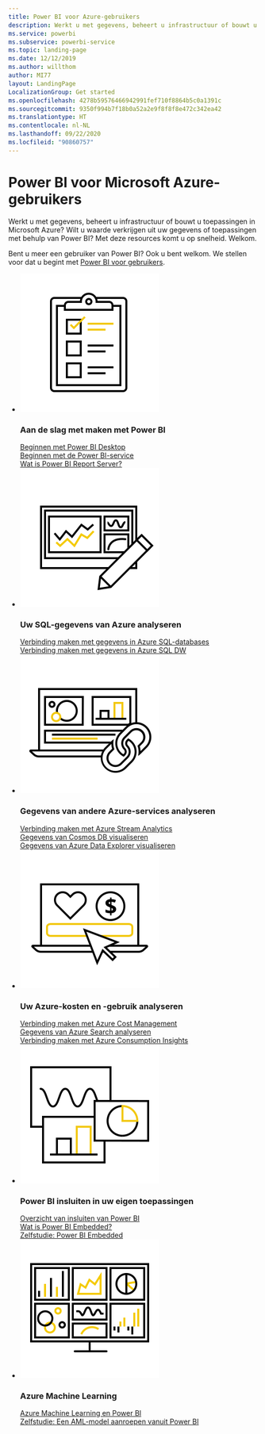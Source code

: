 ```yaml
---
title: Power BI voor Azure-gebruikers
description: Werkt u met gegevens, beheert u infrastructuur of bouwt u toepassingen in Microsoft Azure?
ms.service: powerbi
ms.subservice: powerbi-service
ms.topic: landing-page
ms.date: 12/12/2019
ms.author: willthom
author: MI77
layout: LandingPage
LocalizationGroup: Get started
ms.openlocfilehash: 4278b59576466942991fef710f8864b5c0a1391c
ms.sourcegitcommit: 9350f994b7f18b0a52a2e9f8f8f8e472c342ea42
ms.translationtype: HT
ms.contentlocale: nl-NL
ms.lasthandoff: 09/22/2020
ms.locfileid: "90860757"
---
```

# <a name="power-bi-for-microsoft-azure-users"></a>Power BI voor Microsoft Azure-gebruikers 

Werkt u met gegevens, beheert u infrastructuur of bouwt u toepassingen in Microsoft Azure? Wilt u waarde verkrijgen uit uw gegevens of toepassingen met behulp van Power BI? Met deze resources komt u op snelheid. Welkom.

Bent u meer een gebruiker van Power BI? Ook u bent welkom. We stellen voor dat u begint met [Power BI voor gebruikers](../consumer/index.yml).

<ul class="panelContent cardsF"> 
            <li> 
                  <div class="cardSize"> 
                        <div class="cardPadding"> 
                              <div class="card"> 
                                    <div class="cardImageOuter">
                                          <div class="cardImage">
                                                <img alt="Get started creating with Power BI" src="media/power-bi-creator-landing/power-bi-designer-get-started.svg" data-linktype="relative-path">
                                          </div>
                                    </div>
                                    <div class="cardText"> 
                                          <h3>Aan de slag met maken met Power BI</h3> 
                                          <p></p>
                                               <a href="../fundamentals/desktop-what-is-desktop.md">Beginnen met Power BI Desktop</a><br/> 
                                               <a href="../fundamentals/power-bi-overview.md">Beginnen met de Power BI-service</a><br/> 
                                               <a href="../report-server/get-started.md">Wat is Power BI Report Server?</a>
                                    </div> 
                              </div> 
                        </div> 
                  </div> 
            </li>
            <li> 
                  <div class="cardSize"> 
                        <div class="cardPadding"> 
                              <div class="card"> 
                                    <div class="cardImageOuter">
                                          <div class="cardImage">
                                                <img alt="Analyze your SQL data from Azure" src="media/power-bi-creator-landing/power-bi-designer-transform-shape-data.svg" data-linktype="relative-path">
                                          </div>
                                    </div>
                                    <div class="cardText"> 
                                          <h3>Uw SQL-gegevens van Azure analyseren</h3> 
                                          <p></p>
                                                <a href="service-azure-sql-database-with-direct-connect.md">Verbinding maken met gegevens in Azure SQL-databases</a><br/> 
                                                <a href="service-azure-sql-data-warehouse-with-direct-connect.md">Verbinding maken met gegevens in Azure SQL DW</a> 
                                    </div> 
                              </div> 
                        </div> 
                  </div> 
            </li>
            <li> 
                  <div class="cardSize"> 
                        <div class="cardPadding"> 
                              <div class="card"> 
                                    <div class="cardImageOuter">
                                          <div class="cardImage">
                                                <img alt="Analyze data from other Azure services" src="media/power-bi-creator-landing/power-bi-designer-connect-data.svg" data-linktype="relative-path">
                                          </div>
                                    </div>
                                    <div class="cardText"> 
                                          <h3>Gegevens van andere Azure-services analyseren</h3> 
                                          <p></p>
                                                <a href="/azure/stream-analytics/stream-analytics-power-bi-dashboard">Verbinding maken met Azure Stream Analytics</a><br/> 
                                                <a href="/azure/cosmos-db/powerbi-visualize">Gegevens van Cosmos DB visualiseren</a><br/> 
                                                <a href="/azure/data-explorer/visualize-power-bi">Gegevens van Azure Data Explorer visualiseren</a>
                                    </div> 
                              </div> 
                        </div> 
                  </div> 
            </li>
            <li> 
                  <div class="cardSize"> 
                        <div class="cardPadding"> 
                              <div class="card"> 
                                    <div class="cardImageOuter">
                                          <div class="cardImage">
                                                <img alt="Analyze your Azure costs and usage" src="media/power-bi-creator-landing/power-bi-designer-licensing.svg" data-linktype="relative-path">
                                          </div>
                                    </div>
                                    <div class="cardText"> 
                                          <h3>Uw Azure-kosten en -gebruik analyseren</h3> 
                                          <p></p>
                                                <a href="desktop-connect-azure-cost-management.md">Verbinding maken met Azure Cost Management</a><br/> 
                                                <a href="service-connect-to-azure-search.md">Gegevens van Azure Search analyseren</a><br/> 
                                                <a href="desktop-connect-azure-consumption-insights.md">Verbinding maken met Azure Consumption Insights</a>
                                    </div> 
                              </div> 
                        </div> 
                  </div> 
            </li>
            <li> 
                  <div class="cardSize"> 
                        <div class="cardPadding"> 
                              <div class="card"> 
                                    <div class="cardImageOuter">
                                          <div class="cardImage">
                                                <img alt="Embedding Power BI in your own applications" src="media/power-bi-creator-landing/power-bi-designer-modeling-data-relationships.svg" data-linktype="relative-path">
                                          </div>
                                    </div>
                                    <div class="cardText"> 
                                          <h3>Power BI insluiten in uw eigen toepassingen</h3> 
                                          <p></p>
                                                <a href="../developer/embedded/embedding.md">Overzicht van insluiten van Power BI</a><br/>
                                                <a href="../developer/embedded/azure-pbie-what-is-power-bi-embedded.md">Wat is Power BI Embedded?</a><br/> 
                                                <a href="../developer/embedded/embed-sample-for-customers.md">Zelfstudie: Power BI Embedded </a> 
                                    </div> 
                              </div> 
                        </div> 
                  </div> 
            </li>
            <li> 
                  <div class="cardSize"> 
                        <div class="cardPadding"> 
                              <div class="card"> 
                                    <div class="cardImageOuter">
                                          <div class="cardImage">
                                                <img alt="Azure Machine Learning" src="media/power-bi-creator-landing/power-bi-designer-create-reports-visuals-dashboards.svg" data-linktype="relative-path">
                                          </div>
                                    </div>
                                    <div class="cardText"> 
                                          <h3>Azure Machine Learning</h3> 
                                          <p></p>
                                                <a href="../transform-model/service-machine-learning-integration.md">Azure Machine Learning en Power BI</a><br/> 
                                                <a href="service-tutorial-invoke-machine-learning-model.md">Zelfstudie: Een AML-model aanroepen vanuit Power BI</a><br/> 
                                    </div> 
                              </div> 
                        </div> 
                  </div> 
            </li>
</ul>